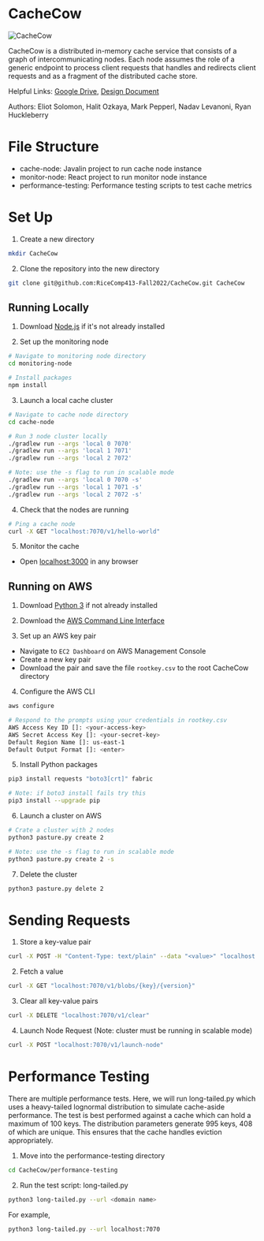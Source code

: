 # CacheCow

![CacheCow](https://github.com/RiceComp413-Fall2022/CacheCow/actions/workflows/ci.yml/badge.svg)

CacheCow is a distributed in-memory cache service that consists of a graph of intercommunicating nodes. Each node assumes the role of a generic endpoint to process client requests that handles and redirects client requests and as a fragment of the distributed cache store.

Helpful Links: [Google Drive](https://drive.google.com/drive/u/0/folders/14yXw_k74cJNPWMZYnpjWMDIvtp1FH8T9), [Design Document](https://docs.google.com/document/d/1lT3F6lsjmoETbyx3xtu-MgMmEzld4PASVc9IrKrWGbw/)

Authors: Eliot Solomon, Halit Ozkaya, Mark Pepperl, Nadav Levanoni, Ryan Huckleberry

# File Structure

- cache-node: Javalin project to run cache node instance
- monitor-node: React project to run monitor node instance
- performance-testing: Performance testing scripts to test cache metrics

# Set Up

1. Create a new directory

```sh
mkdir CacheCow
```

2. Clone the repository into the new directory

```sh
git clone git@github.com:RiceComp413-Fall2022/CacheCow.git CacheCow
```

## Running Locally

1. Download [Node.js](https://nodejs.org/en/download/) if it's not already installed

2. Set up the monitoring node

```sh
# Navigate to monitoring node directory
cd monitoring-node

# Install packages
npm install
```

3. Launch a local cache cluster

```sh
# Navigate to cache node directory
cd cache-node

# Run 3 node cluster locally
./gradlew run --args 'local 0 7070'
./gradlew run --args 'local 1 7071'
./gradlew run --args 'local 2 7072'

# Note: use the -s flag to run in scalable mode
./gradlew run --args 'local 0 7070 -s'
./gradlew run --args 'local 1 7071 -s'
./gradlew run --args 'local 2 7072 -s'
```

4. Check that the nodes are running

```sh
# Ping a cache node
curl -X GET "localhost:7070/v1/hello-world"
```

5. Monitor the cache

- Open [localhost:3000](http://localhost:3000) in any browser

## Running on AWS

1. Download [Python 3](https://www.python.org/downloads/) if not already installed

2. Download the [AWS Command Line Interface](https://docs.aws.amazon.com/cli/latest/userguide/getting-started-install.html)

3. Set up an AWS key pair

- Navigate to `EC2 Dashboard` on AWS Management Console
- Create a new key pair
- Download the pair and save the file `rootkey.csv` to the root CacheCow directory

4. Configure the AWS CLI

```sh
aws configure

# Respond to the prompts using your credentials in rootkey.csv
AWS Access Key ID []: <your-access-key>
AWS Secret Access Key []: <your-secret-key>
Default Region Name []: us-east-1
Default Output Format []: <enter>
```

5. Install Python packages

```sh
pip3 install requests "boto3[crt]" fabric

# Note: if boto3 install fails try this
pip3 install --upgrade pip
```

6. Launch a cluster on AWS

```sh
# Crate a cluster with 2 nodes
python3 pasture.py create 2

# Note: use the -s flag to run in scalable mode
python3 pasture.py create 2 -s
```

7. Delete the cluster

```sh
python3 pasture.py delete 2
```

# Sending Requests

1. Store a key-value pair

```sh
curl -X POST -H "Content-Type: text/plain" --data "<value>" "localhost:7070/v1/blobs/{key}/{version}"
```

2. Fetch a value

```sh
curl -X GET "localhost:7070/v1/blobs/{key}/{version}"
```

3. Clear all key-value pairs

```sh
curl -X DELETE "localhost:7070/v1/clear"
```

4. Launch Node Request (Note: cluster must be running in scalable mode)

```sh
curl -X POST "localhost:7070/v1/launch-node"
```

# Performance Testing

There are multiple performance tests. Here, we will run long-tailed.py which uses a heavy-tailed lognormal distribution to simulate cache-aside performance. The test is best performed against a cache which can hold a maximum of 100 keys. The distribution parameters generate 995 keys, 408 of which are unique. This ensures that the cache handles eviction appropriately.

1. Move into the performance-testing directory

```sh
cd CacheCow/performance-testing
```

2. Run the test script: long-tailed.py

```sh
python3 long-tailed.py --url <domain name>
```

For example,

```sh
python3 long-tailed.py --url localhost:7070
```
